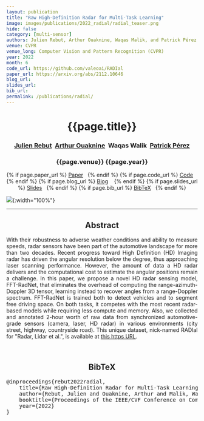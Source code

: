 ```yaml
---
layout: publication
title: "Raw High-Definition Radar for Multi-Task Learning"
image: images/publications/2022_radial/radial_teaser.png
hide: false
category: [multi-sensor]
authors: Julien Rebut, Arthur Ouaknine, Waqas Malik, and Patrick Pérez
venue: CVPR
venue_long: Computer Vision and Pattern Recognition (CVPR)
year: 2022
month: 6
code_url: https://github.com/valeoai/RADIal
paper_url: https://arxiv.org/abs/2112.10646
blog_url:
slides_url:
bib_url:
permalink: /publications/radial/
---
```


<h1 align="center"> {{page.title}} </h1>
<h3 align="center">  <a href="https://scholar.google.com/citations?user=BJcQNcoAAAAJ">Julien Rebut</a>&nbsp;&nbsp;<a href="https://arthurouaknine.github.io/">Arthur Ouaknine</a>&nbsp;&nbsp;Waqas Walik&nbsp;&nbsp;<a href="https://ptrckprz.github.io/">Patrick Pérez</a></h3>


<h3 align="center"> {{page.venue}} {{page.year}} </h3>

<div align="center">
  <p>
    {% if page.paper_url %}
    <a href="{{ page.paper_url }}"><i class="far fa-file-pdf"></i> Paper</a>&nbsp;&nbsp;
    {% endif %}
    {% if page.code_url %}
    <a href="{{ page.code_url }}"><i class="fab fa-github"></i> Code</a> &nbsp;&nbsp;
    {% endif %}
    {% if page.blog_url %}
    <a href="{{ page.blog_url }}"><i class="fab fa-blogger"></i> Blog</a> &nbsp;&nbsp;
    {% endif %}
    {% if page.slides_url %}
    <a href="{{ page.slides_url }}"><i class="far fa-file-pdf"></i> Slides</a>&nbsp;&nbsp;
    {% endif %}
    {% if page.bib_url %}
    <a href="{{ page.bib_url}}"><i class="far fa-file-alt"></i> BibTeX</a>&nbsp;&nbsp;
    {% endif %}
  </p>
</div>


![](../../images/publications/2022_radial/radial_teaser.png){:width="100%"}

<hr>

<h2  align="center"> Abstract</h2>

<p align="justify">With their robustness to adverse weather conditions and ability to measure speeds, radar sensors have been part of the automotive landscape for more than two decades. Recent progress toward High Definition (HD) Imaging radar has driven the angular resolution below the degree, thus approaching laser scanning performance. However, the amount of data a HD radar delivers and the computational cost to estimate the angular positions remain a challenge. In this paper, we propose a novel HD radar sensing model, FFT-RadNet, that eliminates the overhead of computing the range-azimuth-Doppler 3D tensor, learning instead to recover angles from a range-Doppler spectrum. FFT-RadNet is trained both to detect vehicles and to segment free driving space. On both tasks, it competes with the most recent radar-based models while requiring less compute and memory. Also, we collected and annotated 2-hour worth of raw data from synchronized automotive-grade sensors (camera, laser, HD radar) in various environments (city street, highway, countryside road). This unique dataset, nick-named RADIal for "Radar, Lidar et al.", is available at <a href="https://github.com/valeoai/RADIal">this https URL</a>.</p>

<br>


<h2  align="center">BibTeX</h2>
<left>
  <pre class="bibtex-box">
@inproceedings{rebut2022radial,
    title={Raw High-Definition Radar for Multi-Task Learning},
    author={Rebut, Julien and Ouaknine, Arthur and Malik, Waqas and P{\'e}rez, Patrick},
    booktitle={Proceedings of the IEEE/CVF Conference on Computer Vision and Pattern Recognition},
    year={2022}
}</pre>
</left>

<br>
